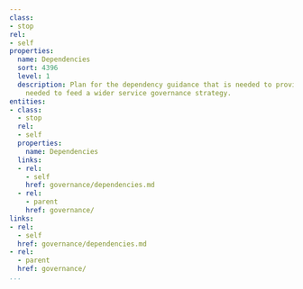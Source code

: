 ```yaml
---
class:
- stop
rel:
- self
properties:
  name: Dependencies
  sort: 4396
  level: 1
  description: Plan for the dependency guidance that is needed to provide what is
    needed to feed a wider service governance strategy.
entities:
- class:
  - stop
  rel:
  - self
  properties:
    name: Dependencies
  links:
  - rel:
    - self
    href: governance/dependencies.md
  - rel:
    - parent
    href: governance/
links:
- rel:
  - self
  href: governance/dependencies.md
- rel:
  - parent
  href: governance/
...
```

